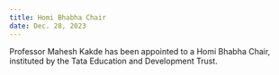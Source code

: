 ```yaml
---
title: Homi Bhabha Chair
date: Dec. 28, 2023 
---
```


Professor Mahesh Kakde has been appointed to a Homi Bhabha Chair, instituted by the Tata Education and Development Trust.
